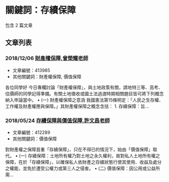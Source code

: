 # 關鍵詞：存續保障

包含 2 篇文章

## 文章列表

### 2018/12/06 [財產權保障,曾榮耀老師](../../articles/413985_%E8%B2%A1%E7%94%A2%E6%AC%8A%E4%BF%9D%E9%9A%9C%2C%E6%9B%BE%E6%A6%AE%E8%80%80%E8%80%81%E5%B8%AB.md)
- 文章編號：413985
- 其他關鍵詞：財產權保障, 價值保障

各位同學好 今日專欄討論「財產權保障」，與土地政策有關，請地特三等、高考、估價師的同學記得準備。有關土地徵收或國土法過渡時期相關題目皆可將下列概念納入申論當中。 • (一) 財產權保障之意涵 我國憲法第15條明定：「人民之生存權、工作權及財產權應與保障。」其財產權保障之概念含括： 1. 存續保障：旨...

### 2018/05/24 [存續保障與價值保障,許文昌老師](../../articles/412289_%E5%AD%98%E7%BA%8C%E4%BF%9D%E9%9A%9C%E8%88%87%E5%83%B9%E5%80%BC%E4%BF%9D%E9%9A%9C%2C%E8%A8%B1%E6%96%87%E6%98%8C%E8%80%81%E5%B8%AB.md)
- 文章編號：412289
- 其他關鍵詞：價值保障

對財產權之保障首重「存續保障」，只在不得已的情況下，始由「價值保障」取代。 • (一) 存續保障：土地所有權乃對土地之永久權利，故對私人土地所有權之保障，在於「存續保障」，以確保私人依財產之存續狀態行使其使用、收益及處分之權能，並免於遭受公權力或第三人之侵害。 • (二) 價值保障：因公用或公益所需...
